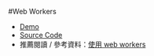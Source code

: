 #Web Workers
- [Demo](http://cythilya.apphb.com/Content/file/web_workers/demo.html)
- [Source Code](demo)
- 推薦閱讀 / 參考資料：[使用 web workers](https://developer.mozilla.org/zh-TW/docs/Web/Guide/Performance/Using_web_workers)